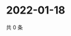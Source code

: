 # 2022-01-18

共 0 条

<!-- BEGIN WEIBO -->
<!-- 最后更新时间 Tue Jan 18 2022 10:32:15 GMT+0800 (China Standard Time) -->

<!-- END WEIBO -->
